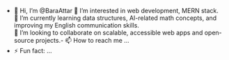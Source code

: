 - 👋 Hi, I’m @BaraAttar
👀 I’m interested in web development, MERN stack.  
🌱 I’m currently learning data structures, AI-related math concepts, and improving my English communication skills.  
💞️ I’m looking to collaborate on scalable, accessible web apps and open-source projects.- 📫 How to reach me ...
- ⚡ Fun fact: ...

<!---
BaraAttar/BaraAttar is a ✨ special ✨ repository because its `README.md` (this file) appears on your GitHub profile.
You can click the Preview link to take a look at your changes.
--->
